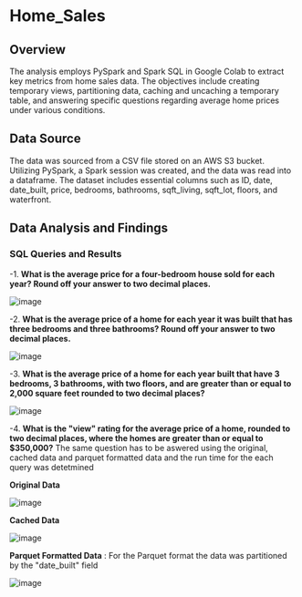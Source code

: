 # Home_Sales

## Overview
The analysis employs PySpark and Spark SQL in Google Colab to extract key metrics from home sales data. The objectives include creating temporary views, partitioning data, caching and uncaching a temporary table, and answering specific questions regarding average home prices under various conditions.

## Data Source
The data was sourced from a CSV file stored on an AWS S3 bucket. Utilizing PySpark, a Spark session was created, and the data was read into a dataframe. The dataset includes essential columns such as ID, date, date_built, price, bedrooms, bathrooms, sqft_living, sqft_lot, floors, and waterfront.

## Data Analysis and Findings

### SQL Queries and Results

  -1. **What is the average price for a four-bedroom house sold for each year? Round off your answer to two decimal places.**
  
![image](https://github.com/NikitaGahoi/Home_Sales/assets/136101293/cb54a179-7171-45fc-bce7-467a8ba273eb)

  -2. **What is the average price of a home for each year it was built that has three bedrooms and three bathrooms? Round off your answer to two decimal places.**

![image](https://github.com/NikitaGahoi/Home_Sales/assets/136101293/7d350023-b495-4528-b71b-6c61d7e1427e)

  -3. **What is the average price of a home for each year built that have 3 bedrooms, 3 bathrooms, with two floors, and are greater than or equal to 2,000 square feet rounded to two decimal places?** 

 ![image](https://github.com/NikitaGahoi/Home_Sales/assets/136101293/3d04f8a2-df40-4e6d-a30b-a5661e151ac2)

 -4. **What is the "view" rating for the average price of a home, rounded to two decimal places, where the homes are greater than
 or equal to $350,000?** The same question has to be aswered using the original, cached data and parquet formatted data and the run time for the each query was detetmined

 **Original Data**

 ![image](https://github.com/NikitaGahoi/Home_Sales/assets/136101293/fef64bdd-eb10-4636-94f7-13adc6f3b70d)

 **Cached Data**

 ![image](https://github.com/NikitaGahoi/Home_Sales/assets/136101293/78f33abe-7465-47e2-9171-d76bb10fccab)

 **Parquet Formatted Data** : For the Parquet format the data was partitioned by the "date_built" field

 ![image](https://github.com/NikitaGahoi/Home_Sales/assets/136101293/f183ff81-c1fe-4032-aaef-4708ff3465f2)



  




